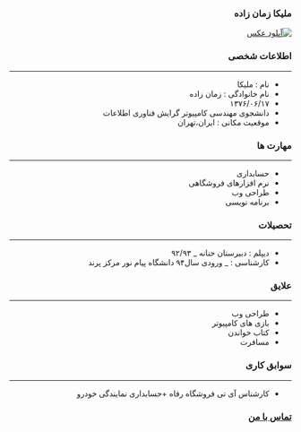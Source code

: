 <style type="text/css">
body{
 direction:rtl;
}
</style>
### ملیکا زمان زاده
<a href="https://uupload.ir/" target="_blank"><img src="https://uupload.ir/files/psld_showstdpic.gif" border="0" alt="آپلود عکس" /></a>
### اطلاعات شخصی

---
+ نام : ملیکا
+ نام خانوادگی : زمان زاده
+ ۱۳۷۶/۰۶/۱۷
+ دانشجوی مهندسی کامپیوتر گرایش فناوری اطلاعات
+ موقعیت مکانی : ایران،تهران


### مهارت ها

---
+ حسابداری
+ نرم افزارهای فروشگاهی
+ طراحی وب
+ برنامه نویسی 
### تحصیلات

---
+ دیپلم : دبیرستان حنانه
_ ۹۲/۹۳
+ کارشناسی : 
_ ورودی سال۹۴ دانشگاه پیام نور مرکز پرند 

### علایق

---
+ طراحی وب
+ بازی های کامپیوتر
+ کتاب خواندن
+ مسافرت

### سوابق کاری

---
+ کارشناس آی تی فروشگاه رفاه
+حسابداری نمایندگی خودرو
### [تماس با من](melikaa.zamanzade@gmail.com)

